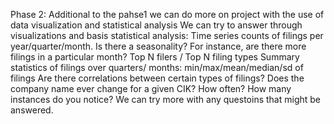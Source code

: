Phase 2: 
Additional to the pahse1 we can do more on project with the use of data visualization and statistical analysis 
We can try to answer through visualizations and basis statistical analysis:
Time series counts of filings per year/quarter/month.
Is there a seasonality? For instance, are there more filings in a particular month?
Top N filers / Top N filing types
Summary statistics of filings over quarters/ months: min/max/mean/median/sd of filings
Are there correlations between certain types of filings?
Does the company name ever change for a given CIK? How often? How many instances do you notice?
We can try more with any questoins that might be answered.
